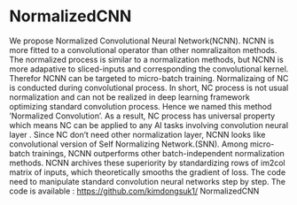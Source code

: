 # NormalizedCNN

 We propose Normalized Convolutional Neural Network(NCNN). NCNN is more fitted
to a convolutional operator than other nomralizaiton methods. The normalized process is similar
to a normalization methods, but NCNN is more adapative to sliced-inputs and corresponding the
convolutional kernel. Therefor NCNN can be targeted to micro-batch training. Normalizaing of NC is
conducted during convolutional process. In short, NC process is not usual normalization and can not
be realized in deep learning framework optimizing standard convolution process. Hence we named
this method ’Normalized Convolution’. As a result, NC process has universal property which means
NC can be applied to any AI tasks involving convolution neural layer . Since NC don’t need other
normalization layer, NCNN looks like convolutional version of Self Normalizing Network.(SNN).
Among micro-batch trainings, NCNN outperforms other batch-independent normalization methods.
NCNN archives these superiority by standardizing rows of im2col matrix of inputs, which theoretically
smooths the gradient of loss. The code need to manipulate standard convolution neural networks step
by step. The code is available : https://github.com/kimdongsuk1/ NormalizedCNN

